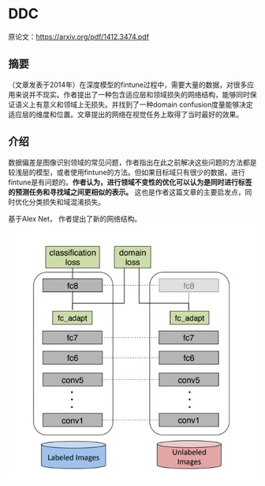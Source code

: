 # DDC

原论文：<https://arxiv.org/pdf/1412.3474.pdf>

## 摘要

（文章发表于2014年）在深度模型的fintune过程中，需要大量的数据，对很多应用来说并不现实。作者提出了一种包含适应层和领域损失的网络结构，能够同时保证语义上有意义和领域上无损失。并找到了一种domain confusion度量能够决定适应层的维度和位置。文章提出的网络在视觉任务上取得了当时最好的效果。

## 介绍

数据偏差是图像识别领域的常见问题，作者指出在此之前解决这些问题的方法都是较浅层的模型，或者使用fintune的方法。但如果目标域只有很少的数据，进行fintune是有问题的。**作者认为，进行领域不变性的优化可以认为是同时进行标签的预测任务和寻找域之间更相似的表示。** 这也是作者这篇文章的主要启发点，同时优化分类损失和域混淆损失。

基于Alex Net， 作者提出了新的网络结构。![DCN网络结构](DCN.png)

